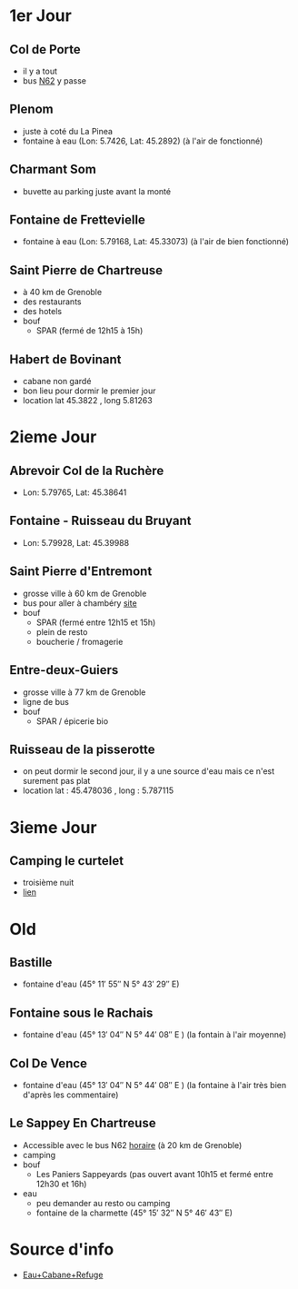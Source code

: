 
# 1er Jour
## Col de Porte
- il y a tout
- bus [N62](HORAIRES_N62_2025-03-31.pdf) y passe

## Plenom
- juste à coté du La Pinea
- fontaine à eau (Lon: 5.7426, Lat: 45.2892) (à l'air de fonctionné)

## Charmant Som
- buvette au parking juste avant la monté

## Fontaine de Frettevielle 
- fontaine à eau (Lon: 5.79168, Lat: 45.33073) (à l'air de bien fonctionné)

## Saint Pierre de Chartreuse
- à 40 km de Grenoble
- des restaurants
- des hotels
- bouf 
	 - SPAR (fermé de 12h15 à 15h)
	 
## Habert de Bovinant
- cabane non gardé
- bon lieu pour dormir le premier jour
- location lat 45.3822 , long 5.81263

# 2ieme Jour
## Abrevoir Col de la Ruchère
- Lon: 5.79765, Lat: 45.38641

## Fontaine - Ruisseau du Bruyant
- Lon: 5.79928, Lat: 45.39988

## Saint Pierre d'Entremont
- grosse ville à 60 km de Grenoble
- bus pour aller à chambéry [site](https://www.chartreuse-tourisme.com/offres/ligne-reguliere-s04-st-pierre-dentremont-chambery-saint-pierre-dentremont-fr-2715966/)
-  bouf
	- SPAR (fermé entre 12h15 et 15h)
	- plein de resto
	- boucherie / fromagerie

## Entre-deux-Guiers
- grosse ville à 77 km de Grenoble
- ligne de bus
- bouf
	- SPAR / épicerie bio

## Ruisseau de la pisserotte 
- on peut dormir le second jour, il y a une source d'eau mais ce n'est surement pas plat
- location lat : 45.478036 , long : 5.787115

# 3ieme Jour
## Camping le curtelet
- troisième nuit
- [lien](https://camping-le-curtelet.com/)

# Old
## Bastille 
- fontaine d'eau (45° 11′ 55″ N 5° 43′ 29″ E)

## Fontaine sous le Rachais 
 - fontaine d'eau (45° 13′ 04″ N 5° 44′ 08″ E ) (la fontain à l'air moyenne)

## Col De Vence
- fontaine d'eau (45° 13′ 04″ N 5° 44′ 08″ E ) (la fontaine à l'air très bien d'après les commentaire)

## Le Sappey En Chartreuse
- Accessible avec le bus N62 [horaire](HORAIRES_N62_2025-03-31.pdf) (à 20 km de Grenoble)
- camping
-  bouf
	- Les Paniers Sappeyards (pas ouvert avant 10h15 et fermé entre 12h30 et 16h)
- eau
	- peu demander au resto ou camping
	- fontaine de la charmette (45° 15′ 32″ N 5° 46′ 43″ E)

# Source d'info
- [Eau+Cabane+Refuge](https://www.refuges.info/nav/2/massif/Chartreuse/)

